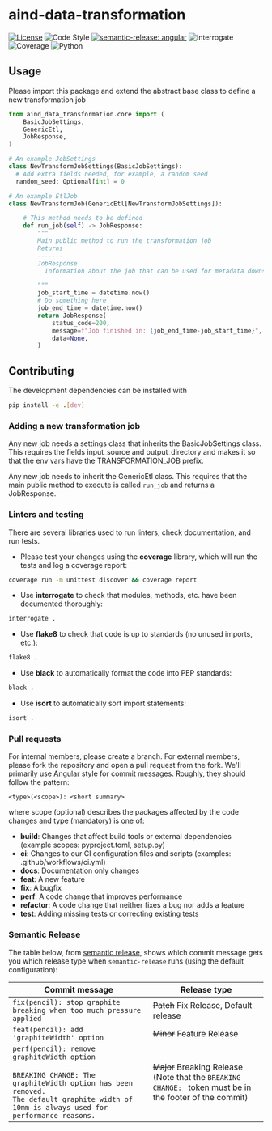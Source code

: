 # aind-data-transformation

[![License](https://img.shields.io/badge/license-MIT-brightgreen)](LICENSE)
![Code Style](https://img.shields.io/badge/code%20style-black-black)
[![semantic-release: angular](https://img.shields.io/badge/semantic--release-angular-e10079?logo=semantic-release)](https://github.com/semantic-release/semantic-release)
![Interrogate](https://img.shields.io/badge/interrogate-100.0%25-brightgreen)
![Coverage](https://img.shields.io/badge/coverage-100%25-brightgreen?logo=codecov)
![Python](https://img.shields.io/badge/python->=3.9-blue?logo=python)

## Usage

Please import this package and extend the abstract base class to define a new transformation job
```python
from aind_data_transformation.core import (
    BasicJobSettings,
    GenericEtl,
    JobResponse,
)

# An example JobSettings
class NewTransformJobSettings(BasicJobSettings):
  # Add extra fields needed, for example, a random seed
  random_seed: Optional[int] = 0

# An example EtlJob
class NewTransformJob(GenericEtl[NewTransformJobSettings]):

    # This method needs to be defined
    def run_job(self) -> JobResponse:
        """
        Main public method to run the transformation job
        Returns
        -------
        JobResponse
          Information about the job that can be used for metadata downstream.

        """
        job_start_time = datetime.now()
        # Do something here
        job_end_time = datetime.now()
        return JobResponse(
            status_code=200,
            message=f"Job finished in: {job_end_time-job_start_time}",
            data=None,
        )

```


## Contributing

The development dependencies can be installed with
```bash
pip install -e .[dev]
```

### Adding a new transformation job
Any new job needs a settings class that inherits the BasicJobSettings class. This requires the fields input_source and output_directory and makes it so that the env vars have the TRANSFORMATION_JOB prefix.

Any new job needs to inherit the GenericEtl class. This requires that the main public method to execute is called `run_job` and returns a JobResponse.

### Linters and testing

There are several libraries used to run linters, check documentation, and run tests.

- Please test your changes using the **coverage** library, which will run the tests and log a coverage report:

```bash
coverage run -m unittest discover && coverage report
```

- Use **interrogate** to check that modules, methods, etc. have been documented thoroughly:

```bash
interrogate .
```

- Use **flake8** to check that code is up to standards (no unused imports, etc.):
```bash
flake8 .
```

- Use **black** to automatically format the code into PEP standards:
```bash
black .
```

- Use **isort** to automatically sort import statements:
```bash
isort .
```

### Pull requests

For internal members, please create a branch. For external members, please fork the repository and open a pull request from the fork. We'll primarily use [Angular](https://github.com/angular/angular/blob/main/CONTRIBUTING.md#commit) style for commit messages. Roughly, they should follow the pattern:
```text
<type>(<scope>): <short summary>
```

where scope (optional) describes the packages affected by the code changes and type (mandatory) is one of:

- **build**: Changes that affect build tools or external dependencies (example scopes: pyproject.toml, setup.py)
- **ci**: Changes to our CI configuration files and scripts (examples: .github/workflows/ci.yml)
- **docs**: Documentation only changes
- **feat**: A new feature
- **fix**: A bugfix
- **perf**: A code change that improves performance
- **refactor**: A code change that neither fixes a bug nor adds a feature
- **test**: Adding missing tests or correcting existing tests

### Semantic Release

The table below, from [semantic release](https://github.com/semantic-release/semantic-release), shows which commit message gets you which release type when `semantic-release` runs (using the default configuration):

| Commit message                                                                                                                                                                                   | Release type                                                                                                    |
| ------------------------------------------------------------------------------------------------------------------------------------------------------------------------------------------------ | --------------------------------------------------------------------------------------------------------------- |
| `fix(pencil): stop graphite breaking when too much pressure applied`                                                                                                                             | ~~Patch~~ Fix Release, Default release                                                                          |
| `feat(pencil): add 'graphiteWidth' option`                                                                                                                                                       | ~~Minor~~ Feature Release                                                                                       |
| `perf(pencil): remove graphiteWidth option`<br><br>`BREAKING CHANGE: The graphiteWidth option has been removed.`<br>`The default graphite width of 10mm is always used for performance reasons.` | ~~Major~~ Breaking Release <br /> (Note that the `BREAKING CHANGE: ` token must be in the footer of the commit) |

